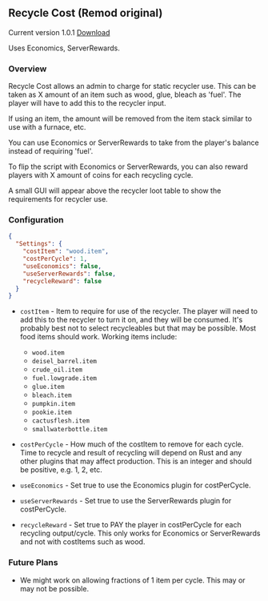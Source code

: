 ## Recycle Cost (Remod original)

Current version 1.0.1 [Download](https://remod.org/RecycleCost.cs)

Uses Economics, ServerRewards.

### Overview

Recycle Cost allows an admin to charge for static recycler use.  This can be taken as X amount of an item such as wood, glue, bleach as 'fuel'.  The player will have to add this to the recycler input.

If using an item, the amount will be removed from the item stack similar to use with a furnace, etc.

You can use Economics or ServerRewards to take from the player's balance instead of requiring 'fuel'.

To flip the script with Economics or ServerRewards, you can also reward players with X amount of coins for each recycling cycle.

A small GUI will appear above the recycler loot table to show the requirements for recycler use.

### Configuration

```json
{
  "Settings": {
    "costItem": "wood.item",
    "costPerCycle": 1,
    "useEconomics": false,
    "useServerRewards": false,
    "recycleReward": false
  }
}
```

- `costItem` - Item to require for use of the recycler.  The player will need to add this to the recycler to turn it on, and they will be consumed.  It's probably best not to select recycleables but that may be possible.  Most food items should work.  Working items include:
  - `wood.item`
  - `deisel_barrel.item`
  - `crude_oil.item`
  - `fuel.lowgrade.item`
  - `glue.item`
  - `bleach.item`
  - `pumpkin.item`
  - `pookie.item`
  - `cactusflesh.item`
  - `smallwaterbottle.item`

- `costPerCycle` - How much of the costItem to remove for each cycle.  Time to recycle and result of recycling will depend on Rust and any other plugins that may affect production.  This is an integer and should be positive, e.g. 1, 2, etc.
- `useEconomics` - Set true to use the Economics plugin for costPerCycle.
- `useServerRewards` - Set true to use the ServerRewards plugin for costPerCycle.
- `recycleReward` - Set true to PAY the player in costPerCycle for each recycling output/cycle.  This only works for Economics or ServerRewards and not with costItems such as wood.

### Future Plans

- We might work on allowing fractions of 1 item per cycle.  This may or may not be possible.
